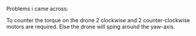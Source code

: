 Problems i came across:

To counter the torque on the drone 2 clockwise and 2 counter-clockwise motors are required. Else the drone will sping around the yaw-axis.
